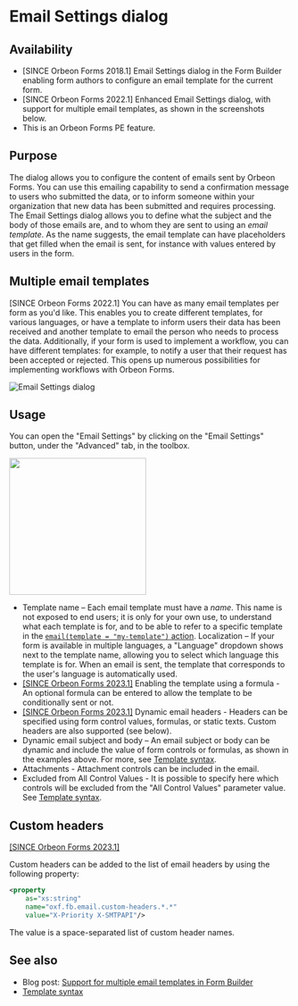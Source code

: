 # Email Settings dialog

## Availability

- [SINCE Orbeon Forms 2018.1] Email Settings dialog in the Form Builder enabling form authors to configure an email template for the current form.
- [SINCE Orbeon Forms 2022.1] Enhanced Email Settings dialog, with support for multiple email templates, as shown in the screenshots below.
- This is an Orbeon Forms PE feature.

## Purpose

The dialog allows you to configure the content of emails sent by Orbeon Forms. You can use this emailing capability to send a confirmation message to users who submitted the data, or to inform someone within your organization that new data has been submitted and requires processing. The Email Settings dialog allows you to define what the subject and the body of those emails are, and to whom they are sent to using an *email template*. As the name suggests, the email template can have placeholders that get filled when the email is sent, for instance with values entered by users in the form.

## Multiple email templates

[SINCE Orbeon Forms 2022.1] You can have as many email templates per form as you'd like. This enables you to create different templates, for various languages, or have a template to inform users their data has been received and another template to email the person who needs to process the data. Additionally, if your form is used to implement a workflow, you can have different templates: for example, to notify a user that their request has been accepted or rejected. This opens up numerous possibilities for implementing workflows with Orbeon Forms.

![Email Settings dialog](images/email-settings.png)

## Usage

You can open the "Email Settings" by clicking on the "Email Settings" button, under the "Advanced" tab, in the toolbox.

<img src="images/advanced-menu.png" width="245">

- Template name – Each email template must have a *name*. This name is not exposed to end users; it is only for your own use, to understand what each template is for, and to be able to refer to a specific template in the [`email(template = "my-template")` action](/form-runner/advanced/buttons-and-processes/actions-form-runner-email.md).
Localization – If your form is available in multiple languages, a "Language" dropdown shows next to the template name, allowing you to select which language this template is for. When an email is sent, the template that corresponds to the user's language is automatically used.
- [\[SINCE Orbeon Forms 2023.1\]](/release-notes/orbeon-forms-2023.1.md) Enabling the template using a formula - An optional formula can be entered to allow the template to be conditionally sent or not.
- [\[SINCE Orbeon Forms 2023.1\]](/release-notes/orbeon-forms-2023.1.md) Dynamic email headers - Headers can be specified using form control values, formulas, or static texts. Custom headers are also supported (see below).
- Dynamic email subject and body – An email subject or body can be dynamic and include the value of form controls or formulas, as shown in the examples above. For more, see [Template syntax](template-syntax.md).
- Attachments - Attachment controls can be included in the email.
- Excluded from All Control Values - It is possible to specify here which controls will be excluded from the "All Control Values" parameter value. See [Template syntax](template-syntax.md).

## Custom headers

[\[SINCE Orbeon Forms 2023.1\]](/release-notes/orbeon-forms-2023.1.md)

Custom headers can be added to the list of email headers by using the following property:

```xml
<property 
    as="xs:string" 
    name="oxf.fb.email.custom-headers.*.*"
    value="X-Priority X-SMTPAPI"/>
```

The value is a space-separated list of custom header names.

## See also

- Blog post: [Support for multiple email templates in Form Builder](https://blog.orbeon.com/2023/04/support-for-multiple-email-templates-in.html)
- [Template syntax](template-syntax.md)
